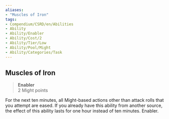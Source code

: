```yaml
---
aliases:
- "Muscles of Iron"
tags:
- Compendium/CSRD/en/Abilities
- Ability
- Ability/Enabler
- Ability/Cost/2
- Ability/Tier/Low
- Ability/Pool/Might
- Ability/Categories/Task
---
```


  
## Muscles of Iron  
>**Enabler**  
>2 Might points
  
For the next ten minutes, all Might-based actions other than attack rolls that you attempt are eased. If you already have this ability from another source, the effect of this ability lasts for one hour instead of ten minutes. Enabler.